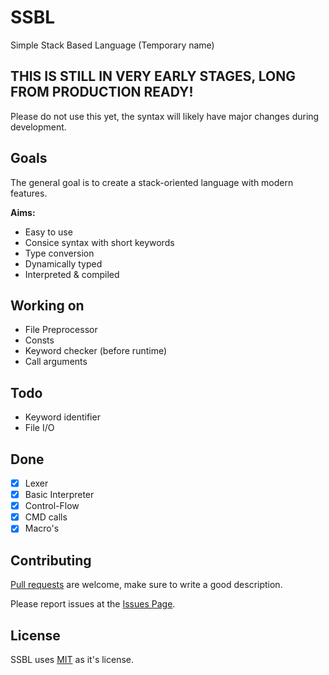 # SSBL
 Simple Stack Based Language (Temporary name)

## THIS IS STILL IN VERY EARLY STAGES, LONG FROM PRODUCTION READY!
Please do not use this yet, the syntax will likely have major changes during development.

## Goals
The general goal is to create a stack-oriented language with modern features.

**Aims:**

- Easy to use
- Consice syntax with short keywords
- Type conversion
- Dynamically typed
- Interpreted & compiled

## Working on
- File Preprocessor
- Consts
- Keyword checker (before runtime)
- Call arguments

## Todo
- Keyword identifier
-  File I/O

## Done
- [x] Lexer
- [x] Basic Interpreter
- [x] Control-Flow
- [x] CMD calls
- [x] Macro's

## Contributing
[Pull requests](https://github.com/AaronMarcusDev/ssbl/pulls) are welcome, make sure to write a good description.

Please report issues at the [Issues Page](https://github.com/AaronMarcusDev/ssbl/issues).

## License
SSBL uses [MIT](https://choosealicense.com/licenses/mit/) as it's license.
